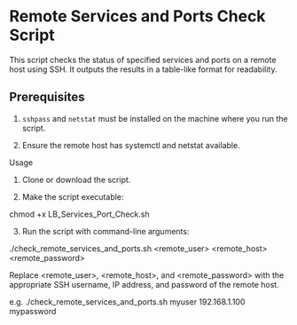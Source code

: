 # Remote Services and Ports Check Script

This script checks the status of specified services and ports on a remote host using SSH. It outputs the results in a table-like format for readability.

## Prerequisites

1. `sshpass` and `netstat` must be installed on the machine where you run the script.

2. Ensure the remote host has systemctl and netstat available.

Usage

1. Clone or download the script.

2. Make the script executable:

chmod +x LB_Services_Port_Check.sh

3. Run the script with command-line arguments:

./check_remote_services_and_ports.sh <remote_user> <remote_host> <remote_password>

Replace <remote_user>, <remote_host>, and <remote_password> with the appropriate SSH username, IP address, and password of the remote host.

e.g. ./check_remote_services_and_ports.sh myuser 192.168.1.100 mypassword

